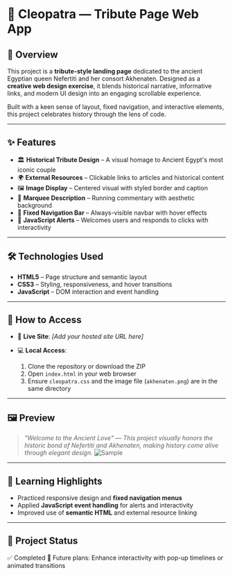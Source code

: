 
# 👑 Cleopatra — Tribute Page Web App

## 📜 Overview

This project is a **tribute-style landing page** dedicated to the ancient Egyptian queen Nefertiti and her consort Akhenaten. Designed as a **creative web design exercise**, it blends historical narrative, informative links, and modern UI design into an engaging scrollable experience.

Built with a keen sense of layout, fixed navigation, and interactive elements, this project celebrates history through the lens of code.

---

## ✨ Features

* 🏛️ **Historical Tribute Design** – A visual homage to Ancient Egypt's most iconic couple
* 🌍 **External Resources** – Clickable links to articles and historical content
* 🖼️ **Image Display** – Centered visual with styled border and caption
* 📢 **Marquee Description** – Running commentary with aesthetic background
* 🧭 **Fixed Navigation Bar** – Always-visible navbar with hover effects
* 💬 **JavaScript Alerts** – Welcomes users and responds to clicks with interactivity

---

## 🛠️ Technologies Used

* **HTML5** – Page structure and semantic layout
* **CSS3** – Styling, responsiveness, and hover transitions
* **JavaScript** – DOM interaction and event handling

---

## 🚀 How to Access

* 🔗 **Live Site**: *\[Add your hosted site URL here]*
* 💻 **Local Access**:

  1. Clone the repository or download the ZIP
  2. Open `index.html` in your web browser
  3. Ensure `cleopatra.css` and the image file (`akhenaten.png`) are in the same directory

---

## 🖼️ Preview

> *"Welcome to the Ancient Love" — This project visually honors the historic bond of Nefertiti and Akhenaten, making history come alive through elegant design.*
> ![Sample](https://upload.wikimedia.org/wikipedia/commons/thumb/1/1f/Nefertiti_3.jpg/330px-Nefertiti_3.jpg)

---

## 🧠 Learning Highlights

* Practiced responsive design and **fixed navigation menus**
* Applied **JavaScript event handling** for alerts and interactivity
* Improved use of **semantic HTML** and external resource linking

---

## 📌 Project Status

✅ Completed
🎯 Future plans: Enhance interactivity with pop-up timelines or animated transitions

